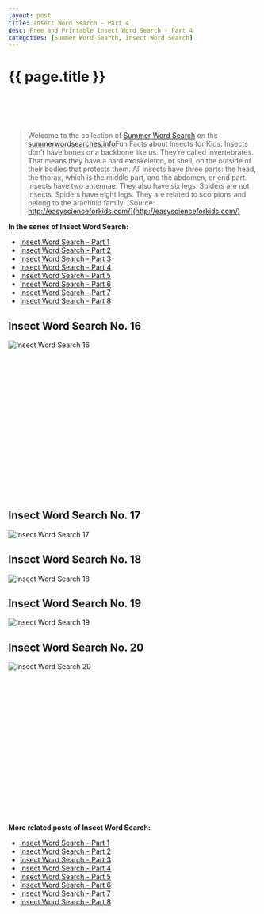 ```yaml
---
layout: post
title: Insect Word Search - Part 4
desc: Free and Printable Insect Word Search - Part 4
categoties: [Summer Word Search, Insect Word Search]
---
```

{{ page.title }}
================
<script async src="//pagead2.googlesyndication.com/pagead/js/adsbygoogle.js"></script><!-- UnderTitleAds --> <ins class="adsbygoogle" style="display:inline-block;width:468px;height:60px" data-ad-client="ca-pub-6753140515841889" data-ad-slot="4010138290"></ins><script> (adsbygoogle = window.adsbygoogle || []).push({}); </script>

> Welcome to the collection of [Summer Word Search](http://summerwordsearches.info/) on the [summerwordsearches.info](http://summerwordsearches.info/)Fun Facts about Insects for Kids: Insects don’t have bones or a backbone like us. They’re called invertebrates. That means they have a hard exoskeleton, or shell, on the outside of their bodies that protects them. All insects have three parts: the head, the thorax, which is the middle part, and the abdomen, or end part. Insects have two antennae. They also have six legs. Spiders are not insects. Spiders have eight legs. They are related to scorpions and belong to the arachnid family. [Source: http://easyscienceforkids.com/](http://easyscienceforkids.com/)

**In the series of Insect Word Search:**

* [Insect Word Search - Part 1](http://summerwordsearches.info/2018/04/24/Insect-Word-Search-part-1.html)
* [Insect Word Search - Part 2](http://summerwordsearches.info/2018/04/24/Insect-Word-Search-part-2.html)
* [Insect Word Search - Part 3](http://summerwordsearches.info/2018/04/24/Insect-Word-Search-part-3.html)
* [Insect Word Search - Part 4](http://summerwordsearches.info/2018/04/24/Insect-Word-Search-part-4.html)
* [Insect Word Search - Part 5](http://summerwordsearches.info/2018/04/24/Insect-Word-Search-part-5.html)
* [Insect Word Search - Part 6](http://summerwordsearches.info/2018/04/24/Insect-Word-Search-part-6.html)
* [Insect Word Search - Part 7](http://summerwordsearches.info/2018/04/24/Insect-Word-Search-part-7.html)
* [Insect Word Search - Part 8](http://summerwordsearches.info/2018/04/24/Insect-Word-Search-part-8.html)

## Insect Word Search No. 16
![Insect Word Search 16](http://summerwordsearches.info/img1/Insect-Word-Search%20(16).jpg "Insect Word Search 16")

<script async src="//pagead2.googlesyndication.com/pagead/js/adsbygoogle.js"></script><!-- Texxtonly --><ins class="adsbygoogle" style="display:inline-block;width:336px;height:280px" data-ad-client="ca-pub-6753140515841889" data-ad-slot="3207852233"></ins><script>(adsbygoogle = window.adsbygoogle || []).push({}); </script>

## Insect Word Search No. 17
![Insect Word Search 17](http://summerwordsearches.info/img1/Insect-Word-Search%20(17).jpg "Insect Word Search 17")

## Insect Word Search No. 18
![Insect Word Search 18](http://summerwordsearches.info/img1/Insect-Word-Search%20(18).jpg "Insect Word Search 18")

## Insect Word Search No. 19
![Insect Word Search 19](http://summerwordsearches.info/img1/Insect-Word-Search%20(19).jpg "Insect Word Search 19")

## Insect Word Search No. 20
![Insect Word Search 20](http://summerwordsearches.info/img1/Insect-Word-Search%20(20).jpg "Insect Word Search 20")

<script async src="//pagead2.googlesyndication.com/pagead/js/adsbygoogle.js"></script><!-- Texxtonly --><ins class="adsbygoogle" style="display:inline-block;width:336px;height:280px" data-ad-client="ca-pub-6753140515841889" data-ad-slot="3207852233"></ins><script>(adsbygoogle = window.adsbygoogle || []).push({}); </script>

**More related posts of Insect Word Search:**

* [Insect Word Search - Part 1](http://summerwordsearches.info/2018/04/24/Insect-Word-Search-part-1.html)
* [Insect Word Search - Part 2](http://summerwordsearches.info/2018/04/24/Insect-Word-Search-part-2.html)
* [Insect Word Search - Part 3](http://summerwordsearches.info/2018/04/24/Insect-Word-Search-part-3.html)
* [Insect Word Search - Part 4](http://summerwordsearches.info/2018/04/24/Insect-Word-Search-part-4.html)
* [Insect Word Search - Part 5](http://summerwordsearches.info/2018/04/24/Insect-Word-Search-part-5.html)
* [Insect Word Search - Part 6](http://summerwordsearches.info/2018/04/24/Insect-Word-Search-part-6.html)
* [Insect Word Search - Part 7](http://summerwordsearches.info/2018/04/24/Insect-Word-Search-part-7.html)
* [Insect Word Search - Part 8](http://summerwordsearches.info/2018/04/24/Insect-Word-Search-part-8.html)

